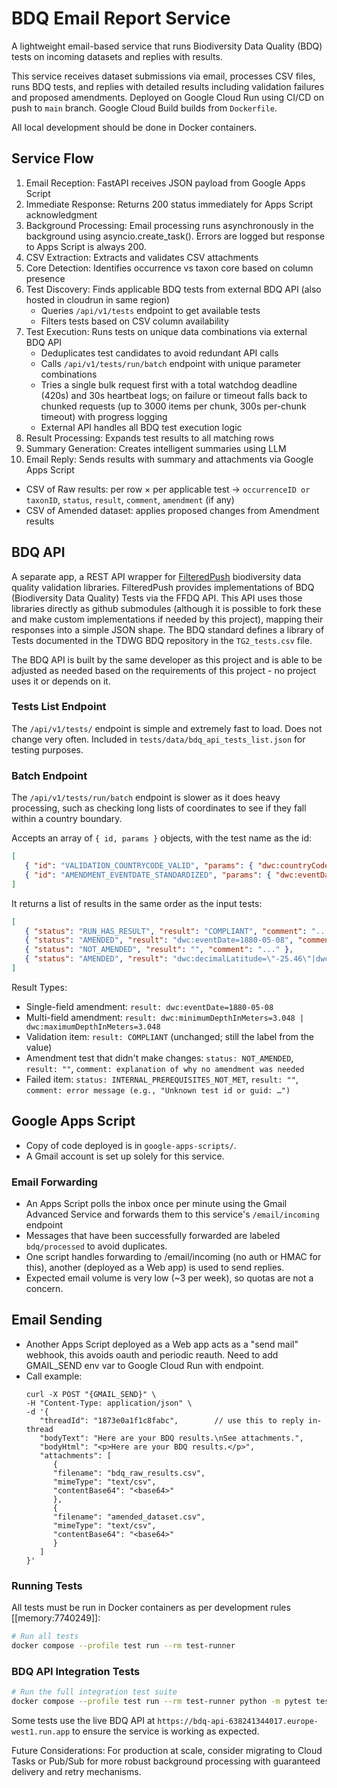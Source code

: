 # BDQ Email Report Service

A lightweight email-based service that runs Biodiversity Data Quality (BDQ) tests on incoming datasets and replies with results.

This service receives dataset submissions via email, processes CSV files, runs BDQ tests, and replies with detailed results including validation failures and proposed amendments. Deployed on Google Cloud Run using CI/CD on push to `main` branch. Google Cloud Build builds from `Dockerfile`.

All local development should be done in Docker containers.

## Service Flow

1. Email Reception: FastAPI receives JSON payload from Google Apps Script
2. Immediate Response: Returns 200 status immediately for Apps Script acknowledgment
3. Background Processing: Email processing runs asynchronously in the background using asyncio.create_task(). Errors are logged but response to Apps Script is always 200.
4. CSV Extraction: Extracts and validates CSV attachments
5. Core Detection: Identifies occurrence vs taxon core based on column presence
6. Test Discovery: Finds applicable BDQ tests from external BDQ API (also hosted in cloudrun in same region)
   - Queries `/api/v1/tests` endpoint to get available tests
   - Filters tests based on CSV column availability
7. Test Execution: Runs tests on unique data combinations via external BDQ API
   - Deduplicates test candidates to avoid redundant API calls
   - Calls `/api/v1/tests/run/batch` endpoint with unique parameter combinations
   - Tries a single bulk request first with a total watchdog deadline (420s) and 30s heartbeat logs; on failure or timeout falls back to chunked requests (up to 3000 items per chunk, 300s per-chunk timeout) with progress logging
   - External API handles all BDQ test execution logic
8. Result Processing: Expands test results to all matching rows
9. Summary Generation: Creates intelligent summaries using LLM
10. Email Reply: Sends results with summary and attachments via Google Apps Script
   - CSV of Raw results: per row × per applicable test → `occurrenceID or taxonID`, `status`, `result`, `comment`, `amendment` (if any)
   - CSV of Amended dataset: applies proposed changes from Amendment results

## BDQ API 

A separate app, a REST API wrapper for [FilteredPush](https://github.com/FilteredPush) biodiversity data quality validation libraries. FilteredPush provides implementations of BDQ (Biodiversity Data Quality) Tests via the FFDQ API. This API uses those libraries directly as github submodules (although it is possible to fork these and make custom implementations if needed by this project), mapping their responses into a simple JSON shape. The BDQ standard defines a library of Tests documented in the TDWG BDQ repository in the `TG2_tests.csv` file. 

The BDQ API is built by the same developer as this project and is able to be adjusted as needed based on the requirements of this project - no project uses it or depends on it.

### Tests List Endpoint 

The `/api/v1/tests/` endpoint is simple and extremely fast to load. Does not change very often. Included in `tests/data/bdq_api_tests_list.json` for testing purposes.

### Batch Endpoint 

The `/api/v1/tests/run/batch` endpoint is slower as it does heavy processing, such as checking long lists of coordinates to see if they fall within a country boundary. 

Accepts an array of `{ id, params }` objects, with the test name as the id:
```json
[
   { "id": "VALIDATION_COUNTRYCODE_VALID", "params": { "dwc:countryCode": "US" } },
   { "id": "AMENDMENT_EVENTDATE_STANDARDIZED", "params": { "dwc:eventDate": "8 May 1880" } }
]
```

It returns a list of results in the same order as the input tests:
```json
[
   { "status": "RUN_HAS_RESULT", "result": "COMPLIANT", "comment": "..." },
   { "status": "AMENDED", "result": "dwc:eventDate=1880-05-08", "comment": "..." },
   { "status": "NOT_AMENDED", "result": "", "comment": "..." },
   { "status": "AMENDED", "result": "dwc:decimalLatitude=\"-25.46\"|dwc:decimalLongitude=\"135.87\"", "comment": "..." }
]
```

Result Types:
- Single-field amendment: `result: dwc:eventDate=1880-05-08`
- Multi-field amendment: `result: dwc:minimumDepthInMeters=3.048 | dwc:maximumDepthInMeters=3.048`
- Validation item: `result: COMPLIANT` (unchanged; still the label from the value)
- Amendment test that didn't make changes: `status: NOT_AMENDED`, `result: ""`, `comment: explanation of why no amendment was needed`
- Failed item: `status: INTERNAL_PREREQUISITES_NOT_MET`, `result: ""`, `comment: error message (e.g., "Unknown test id or guid: …")`

## Google Apps Script

   - Copy of code deployed is in `google-apps-scripts/`. 
   - A Gmail account is set up solely for this service.

### Email Forwarding

   - An Apps Script polls the inbox once per minute using the Gmail Advanced Service and forwards them to this service's `/email/incoming` endpoint
   - Messages that have been successfully forwarded are labeled `bdq/processed` to avoid duplicates.
   - One script handles forwarding to /email/incoming (no auth or HMAC for this), another (deployed as a Web app) is used to send replies. 
   - Expected email volume is very low (~3 per week), so quotas are not a concern.

## Email Sending

- Another Apps Script deployed as a Web app acts as a "send mail" webhook, this avoids oauth and periodic reauth. Need to add GMAIL_SEND env var to Google Cloud Run with endpoint.
- Call example: 
   ```
   curl -X POST "{GMAIL_SEND}" \
   -H "Content-Type: application/json" \
   -d '{
      "threadId": "1873e0a1f1c8fabc",        // use this to reply in-thread
      "bodyText": "Here are your BDQ results.\nSee attachments.",
      "bodyHtml": "<p>Here are your BDQ results.</p>",
      "attachments": [
         {
         "filename": "bdq_raw_results.csv",
         "mimeType": "text/csv",
         "contentBase64": "<base64>"
         },
         {
         "filename": "amended_dataset.csv",
         "mimeType": "text/csv",
         "contentBase64": "<base64>"
         }
      ]
   }'
   ```

### Running Tests

All tests must be run in Docker containers as per development rules [[memory:7740249]]:

```bash
# Run all tests
docker compose --profile test run --rm test-runner
```

### BDQ API Integration Tests

```bash
# Run the full integration test suite
docker compose --profile test run --rm test-runner python -m pytest tests/test_bdq_api_integration.py -v -s
```

Some tests use the live BDQ API at `https://bdq-api-638241344017.europe-west1.run.app` to ensure the service is working as expected.

Future Considerations: For production at scale, consider migrating to Cloud Tasks or Pub/Sub for more robust background processing with guaranteed delivery and retry mechanisms.
